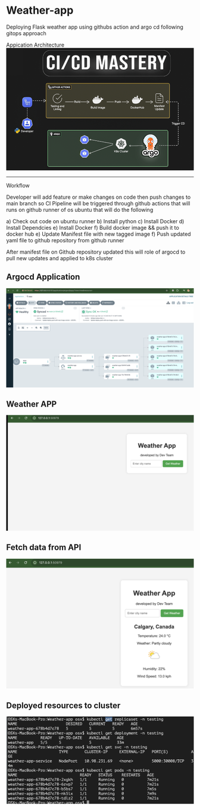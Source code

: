 # Weather-app
Deploying Flask weather app using githubs action and argo cd following gitops approach

Appication Architecture
![Alt text](imgs/arch.png)

---------------------------------------------------------------------------
Workflow

Developer will add feature or make changes on code then push changes to main branch so CI Pipeline will be triggered through github actions that will runs on github runner of os ubuntu that will do the following

a) Check out code on ubuntu runner
b) Install python
c) Install Docker
d) Install Dependcies
e) Install Docker
f) Build docker image && push it to docker hub
e) Update Manifest file with new tagged image 
f) Push updated yaml file to github repository from github runner

After manifest file on Github repository updated this will role of argocd to pull new updates and applied to k8s cluster

## Argocd Application
![Alt text](imgs/argocd-app.png)

## Weather APP
![Alt text](imgs/app.png)

## Fetch data from API
![Alt text](imgs/fetching-data.png)

## Deployed resources to cluster
![Alt text](imgs/deployed-resources-in-cluster.png)




